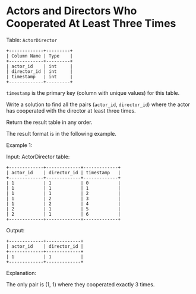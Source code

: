 # Actors and Directors Who Cooperated At Least Three Times

Table: `ActorDirector`
```
+-------------+---------+
| Column Name | Type    |
+-------------+---------+
| actor_id    | int     |
| director_id | int     |
| timestamp   | int     |
+-------------+---------+
```

`timestamp` is the primary key (column with unique values) for this table.
 
Write a solution to find all the pairs (`actor_id`, `director_id`) where the actor has cooperated with the director at least three times.

Return the result table in any order.

The result format is in the following example.

Example 1:

Input: 
ActorDirector table:
```
+-------------+-------------+-------------+
| actor_id    | director_id | timestamp   |
+-------------+-------------+-------------+
| 1           | 1           | 0           |
| 1           | 1           | 1           |
| 1           | 1           | 2           |
| 1           | 2           | 3           |
| 1           | 2           | 4           |
| 2           | 1           | 5           |
| 2           | 1           | 6           |
+-------------+-------------+-------------+
```

Output: 
```
+-------------+-------------+
| actor_id    | director_id |
+-------------+-------------+
| 1           | 1           |
+-------------+-------------+
```

Explanation: 

The only pair is (1, 1) where they cooperated exactly 3 times.